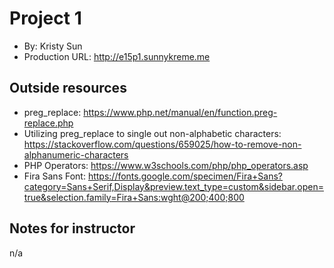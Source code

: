 # Project 1

- By: Kristy Sun
- Production URL: <http://e15p1.sunnykreme.me>

## Outside resources

- preg_replace: <https://www.php.net/manual/en/function.preg-replace.php>
- Utilizing preg_replace to single out non-alphabetic characters: <https://stackoverflow.com/questions/659025/how-to-remove-non-alphanumeric-characters>
- PHP Operators: <https://www.w3schools.com/php/php_operators.asp>
- Fira Sans Font: <https://fonts.google.com/specimen/Fira+Sans?category=Sans+Serif,Display&preview.text_type=custom&sidebar.open=true&selection.family=Fira+Sans:wght@200;400;800>

## Notes for instructor

n/a
